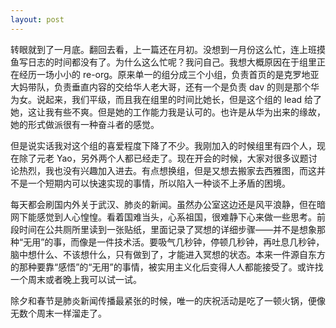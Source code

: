 ```yaml
---
layout: post
---
```


转眼就到了一月底。翻回去看，上一篇还在月初。没想到一月份这么忙，连上班摸鱼写日志的时间都没有了。为什么这么忙呢？我问自己。我想大概原因在于组里正在经历一场小小的 re-org。原来单一的组分成三个小组，负责首页的是克罗地亚大妈带队，负责垂直内容的交给华人老大哥，还有一个是负责 dav 的则是那个华为女。说起来，我们平级，而且我在组里的时间比她长，但是这个组的 lead 给了她，这让我有些不爽。但是她的工作能力我是认可的。也许是从华为出来的缘故，她的形式做派很有一种奋斗者的感觉。

但是说实话我对这个组的喜爱程度下降了不少。我刚加入的时候组里有四个人，现在除了元老 Yao，另外两个人都已经走了。现在开会的时候，大家对很多议题讨论热烈，我也没有兴趣加入进去。有点想换组，但是又想去搬家去西雅图，而这并不是一个短期内可以快速实现的事情，所以陷入一种谈不上矛盾的困境。

每天都会刷国内外关于武汉、肺炎的新闻。虽然办公室这边还是风平浪静，但在暗网下能感觉到人心惶惶。看着国难当头，心系祖国，很难静下心来做一些思考。前段时间在公共厕所里读到一张贴纸，里面记录了冥想的详细步骤——并不是想象那种“无用”的事，而像是一件技术活。要吸气几秒钟，停顿几秒钟，再吐息几秒钟，脑中想什么、不该想什么，只有做到了，才能进入冥想的状态。本来一件源自东方的那种要靠“感悟”的“无用”的事情，被实用主义化后变得人人都能接受了。或许找一个周末或者晚上我可以试一试。

除夕和春节是肺炎新闻传播最紧张的时候，唯一的庆祝活动是吃了一顿火锅，便像无数个周末一样溜走了。

